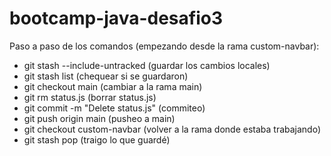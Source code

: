 # bootcamp-java-desafio3

Paso a paso de los comandos (empezando desde la rama custom-navbar):

- git stash --include-untracked (guardar los cambios locales)
- git stash list (chequear si se guardaron)
- git checkout main (cambiar a la rama main)
- git rm status.js (borrar status.js)
- git commit -m "Delete status.js" (commiteo)
- git push origin main (pusheo a main)
- git checkout custom-navbar (volver a la rama donde estaba trabajando)
- git stash pop (traigo lo que guardé)
